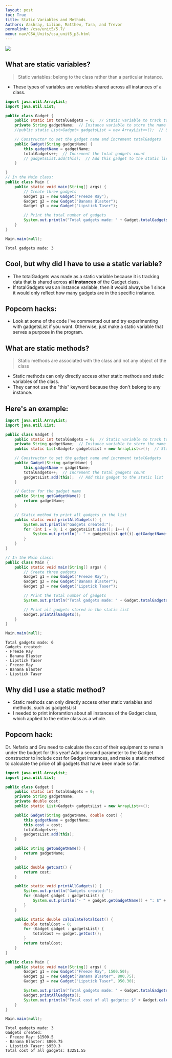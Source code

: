 ```yaml
---
layout: post
toc: True
title: Static Variables and Methods
Authors: Aashray, Lilian, Matthew, Tara, and Trevor
permalink: /csa/unit5/5.7/
menu: nav/CSA_Units/csa_unit5_p3.html
---
```


<img src="https://github.com/user-attachments/assets/526e3a43-a642-4112-8b33-8038b57832cd">

## What are static variables?
> Static variables: belong to the class rather than a particular instance. 
- These types of variables are variables shared across all instances of a class.


```Java
import java.util.ArrayList;
import java.util.List;

public class Gadget {
    public static int totalGadgets = 0;  // Static variable to track total gadgets made
    private String gadgetName;  // Instance variable to store the name of the gadget
    //public static List<Gadget> gadgetsList = new ArrayList<>();  // Static list to track all gadgets

    // Constructor to set the gadget name and increment totalGadgets
    public Gadget(String gadgetName) {
        this.gadgetName = gadgetName;
        totalGadgets++;  // Increment the total gadgets count
        // gadgetsList.add(this);  // Add this gadget to the static list
    }

}
// In the Main class:
public class Main {
    public static void main(String[] args) {
        // Create three gadgets
        Gadget g1 = new Gadget("Freeze Ray");
        Gadget g2 = new Gadget("Banana Blaster");
        Gadget g3 = new Gadget("Lipstick Taser");

        // Print the total number of gadgets
        System.out.println("Total gadgets made: " + Gadget.totalGadgets);
    }
}

Main.main(null);

```

    Total gadgets made: 3


## Cool, but why did I have to use a static variable?
- The totalGadgets was made as a static variable because it is tracking data that is shared across **all instances** of the Gadget class.
- If totalGadgets was an instance variable, then it would always be 1 since it would only reflect how many gadgets are in the specific instance.

## Popcorn hacks:
- Look at some of the code I've commented out and try experimenting with gadgetsList if you want. Otherwise, just make a static variable that serves a purpose in the program.

## What are static methods?
> Static methods are associated with the class and not any object of the class
- Static methods can only directly access other static methods and static variables of the class. 
- They cannot use the "this" keyword because they don't belong to any instance.

## Here's an example:


```Java
import java.util.ArrayList;
import java.util.List;

public class Gadget {
    public static int totalGadgets = 0;  // Static variable to track total gadgets made
    private String gadgetName;  // Instance variable to store the name of the gadget
    public static List<Gadget> gadgetsList = new ArrayList<>();  // Static list to track all gadgets

    // Constructor to set the gadget name and increment totalGadgets
    public Gadget(String gadgetName) {
        this.gadgetName = gadgetName;
        totalGadgets++;  // Increment the total gadgets count
        gadgetsList.add(this);  // Add this gadget to the static list
    }

    // Getter for the gadget name
    public String getGadgetName() {
        return gadgetName;
    }

    // Static method to print all gadgets in the list
    public static void printAllGadgets() {
        System.out.println("Gadgets created:");
        for (int i = 0; i < gadgetsList.size(); i++) {
            System.out.println("- " + gadgetsList.get(i).getGadgetName());
        }
    }
}

// In the Main class:
public class Main {
    public static void main(String[] args) {
        // Create three gadgets
        Gadget g1 = new Gadget("Freeze Ray");
        Gadget g2 = new Gadget("Banana Blaster");
        Gadget g3 = new Gadget("Lipstick Taser");

        // Print the total number of gadgets
        System.out.println("Total gadgets made: " + Gadget.totalGadgets);

        // Print all gadgets stored in the static list
        Gadget.printAllGadgets();
    }
}

Main.main(null);

```

    Total gadgets made: 6
    Gadgets created:
    - Freeze Ray
    - Banana Blaster
    - Lipstick Taser
    - Freeze Ray
    - Banana Blaster
    - Lipstick Taser


## Why did I use a static method?
- Static methods can only directly access other static variables and methods, such as gadgetsList
- I needed to print inforamtion about all instances of the Gadget class, which applied to the entire class as a whole.

## Popcorn hack:
Dr. Nefario and Gru need to calculate the cost of their equipment to remain under the budget for this year! Add a second parameter to the Gadget constructor to include cost for Gadget instances, and make a static method to calculate the price of all gadgets that have been made so far.


```Java
import java.util.ArrayList;
import java.util.List;

public class Gadget {
    public static int totalGadgets = 0;
    private String gadgetName;
    private double cost;
    public static List<Gadget> gadgetsList = new ArrayList<>();

    public Gadget(String gadgetName, double cost) {
        this.gadgetName = gadgetName;
        this.cost = cost;
        totalGadgets++;
        gadgetsList.add(this);
    }

    public String getGadgetName() {
        return gadgetName;
    }

    public double getCost() {
        return cost;
    }

    public static void printAllGadgets() {
        System.out.println("Gadgets created:");
        for (Gadget gadget : gadgetsList) {
            System.out.println("- " + gadget.getGadgetName() + ": $" + gadget.getCost());
        }
    }

    public static double calculateTotalCost() {
        double totalCost = 0;
        for (Gadget gadget : gadgetsList) {
            totalCost += gadget.getCost();
        }
        return totalCost;
    }
}

public class Main {
    public static void main(String[] args) {
        Gadget g1 = new Gadget("Freeze Ray", 1500.50);
        Gadget g2 = new Gadget("Banana Blaster", 800.75);
        Gadget g3 = new Gadget("Lipstick Taser", 950.30);

        System.out.println("Total gadgets made: " + Gadget.totalGadgets);
        Gadget.printAllGadgets();
        System.out.println("Total cost of all gadgets: $" + Gadget.calculateTotalCost());
    }
}

Main.main(null);
```

    Total gadgets made: 3
    Gadgets created:
    - Freeze Ray: $1500.5
    - Banana Blaster: $800.75
    - Lipstick Taser: $950.3
    Total cost of all gadgets: $3251.55

